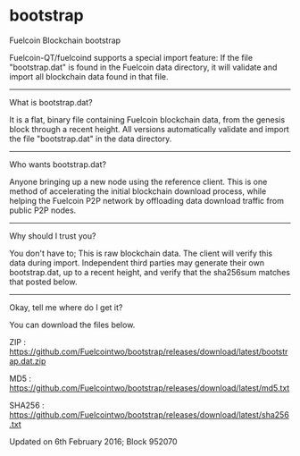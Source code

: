 # bootstrap
Fuelcoin Blockchain bootstrap

Fuelcoin-QT/fuelcoind supports a special import feature: If the file "bootstrap.dat" is found in the Fuelcoin data directory, it will validate and import all blockchain data found in that file.

----------------------
What is bootstrap.dat?

It is a flat, binary file containing Fuelcoin blockchain data, from the genesis block through a recent height.
All versions automatically validate and import the file "bootstrap.dat" in the data directory.

------------------------
Who wants bootstrap.dat?

Anyone bringing up a new node using the reference client.  This is one method of accelerating the initial blockchain download process, while helping the Fuelcoin P2P network by offloading data download traffic from public P2P nodes.

-----------------------
Why should I trust you?

You don't have to; This is raw blockchain data.  The client will verify this data during import.
Independent third parties may generate their own bootstrap.dat, up to a recent height, and verify that the sha256sum matches that posted below.  

-----------------------

Okay, tell me where do I get it?

You can download the files below.

ZIP : https://github.com/Fuelcointwo/bootstrap/releases/download/latest/bootstrap.dat.zip

MD5 : https://github.com/Fuelcointwo/bootstrap/releases/download/latest/md5.txt

SHA256 : https://github.com/Fuelcointwo/bootstrap/releases/download/latest/sha256.txt

Updated on 6th February 2016; Block 952070
